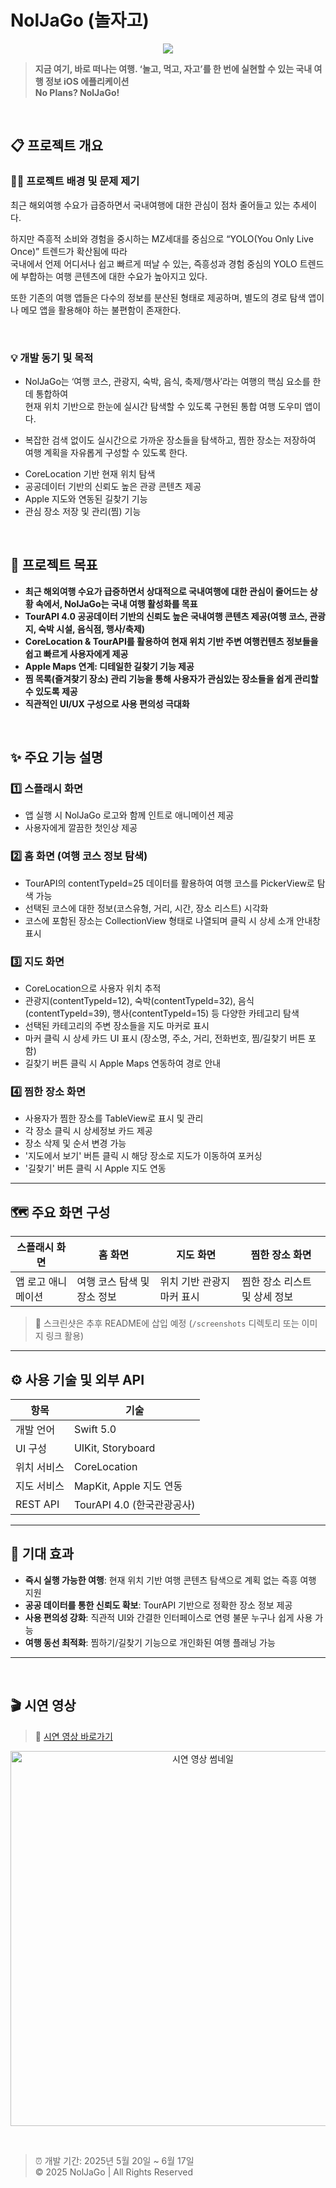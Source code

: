 # NolJaGo (놀자고)

<p align="center">
  <img src="https://capsule-render.vercel.app/api?type=waving&color=FF8C00&height=200&section=header&text=NolJaGo:%20iOS%20%EA%B5%AD%EB%82%B4%EC%97%AC%ED%96%89%20%EC%95%A0%ED%94%8C%EB%A6%AC%EC%BC%80%EC%9D%B4%EC%85%98&fontSize=34&fontColor=ffffff&fontAlignY=40&animation=fadeIn" />
</p>


> **지금 여기, 바로 떠나는 여행. ‘놀고, 먹고, 자고’를 한 번에 실현할 수 있는 국내 여행 정보 iOS 에플리케이션**   
> **No Plans? NolJaGo!**


<br>

## 📋 프로젝트 개요

### 🙋‍♂️ 프로젝트 배경 및 문제 제기

최근 해외여행 수요가 급증하면서 국내여행에 대한 관심이 점차 줄어들고 있는 추세이다.    

하지만 즉흥적 소비와 경험을 중시하는 MZ세대를 중심으로 “YOLO(You Only Live Once)” 트렌드가 확산됨에 따라    
국내에서 언제 어디서나 쉽고 빠르게 떠날 수 있는, 즉흥성과 경험 중심의 YOLO 트렌드에 부합하는 여행 콘텐츠에 대한 수요가 높아지고 있다.     

또한 기존의 여행 앱들은 다수의 정보를 분산된 형태로 제공하며, 별도의 경로 탐색 앱이나 메모 앱을 활용해야 하는 불편함이 존재한다.  

<br>

### 💡 개발 동기 및 목적

+ NolJaGo는 ‘여행 코스, 관광지, 숙박, 음식, 축제/행사’라는 여행의 핵심 요소를 한데 통합하여  
현재 위치 기반으로 한눈에 실시간 탐색할 수 있도록 구현된 통합 여행 도우미 앱이다.    

+ 복잡한 검색 없이도 실시간으로 가까운 장소들을 탐색하고, 찜한 장소는 저장하여 여행 계획을 자유롭게 구성할 수 있도록 한다.  

- CoreLocation 기반 현재 위치 탐색  
- 공공데이터 기반의 신뢰도 높은 관광 콘텐츠 제공  
- Apple 지도와 연동된 길찾기 기능  
- 관심 장소 저장 및 관리(찜) 기능  

<br>

## 🎯 프로젝트 목표

- **최근 해외여행 수요가 급증하면서 상대적으로 국내여행에 대한 관심이 줄어드는 상황 속에서, NolJaGo는 국내 여행 활성화를 목표**
- **TourAPI 4.0 공공데이터 기반의 신뢰도 높은 국내여행 콘텐츠 제공(여행 코스, 관광지, 숙박 시설, 음식점, 행사/축제)** 
- **CoreLocation & TourAPI를 활용하여 현재 위치 기반 주변 여행컨텐츠 정보들을 쉽고 빠르게 사용자에게 제공**  
- **Apple Maps 연계: 디테일한 길찾기 기능 제공**  
- **찜 목록(즐겨찾기 장소) 관리 기능을 통해 사용자가 관심있는 장소들을 쉽게 관리할 수 있도록 제공**  
- **직관적인 UI/UX 구성으로 사용 편의성 극대화**  

<br>

## ✨ 주요 기능 설명

### 1️⃣ 스플래시 화면

- 앱 실행 시 NolJaGo 로고와 함께 인트로 애니메이션 제공
- 사용자에게 깔끔한 첫인상 제공

### 2️⃣ 홈 화면 (여행 코스 정보 탐색)

- TourAPI의 contentTypeId=25 데이터를 활용하여 여행 코스를 PickerView로 탐색 가능
- 선택된 코스에 대한 정보(코스유형, 거리, 시간, 장소 리스트) 시각화
- 코스에 포함된 장소는 CollectionView 형태로 나열되며 클릭 시 상세 소개 안내창 표시

### 3️⃣ 지도 화면

- CoreLocation으로 사용자 위치 추적
- 관광지(contentTypeId=12), 숙박(contentTypeId=32), 음식(contentTypeId=39), 행사(contentTypeId=15) 등 다양한 카테고리 탐색
- 선택된 카테고리의 주변 장소들을 지도 마커로 표시
- 마커 클릭 시 상세 카드 UI 표시 (장소명, 주소, 거리, 전화번호, 찜/길찾기 버튼 포함)
- 길찾기 버튼 클릭 시 Apple Maps 연동하여 경로 안내

### 4️⃣ 찜한 장소 화면

- 사용자가 찜한 장소를 TableView로 표시 및 관리
- 각 장소 클릭 시 상세정보 카드 제공
- 장소 삭제 및 순서 변경 가능
- '지도에서 보기' 버튼 클릭 시 해당 장소로 지도가 이동하여 포커싱
- '길찾기' 버튼 클릭 시 Apple 지도 연동

---

## 🗺️ 주요 화면 구성

| 스플래시 화면      | 홈 화면                     | 지도 화면                  | 찜한 장소 화면                |
| ------------------ | --------------------------- | -------------------------- | ----------------------------- |
| 앱 로고 애니메이션 | 여행 코스 탐색 및 장소 정보 | 위치 기반 관광지 마커 표시 | 찜한 장소 리스트 및 상세 정보 |

> 📌 스크린샷은 추후 README에 삽입 예정 (`/screenshots` 디렉토리 또는 이미지 링크 활용)

---

## ⚙️ 사용 기술 및 외부 API

| 항목        | 기술                       |
| ----------- | -------------------------- |
| 개발 언어   | Swift 5.0                  |
| UI 구성     | UIKit, Storyboard          |
| 위치 서비스 | CoreLocation               |
| 지도 서비스 | MapKit, Apple 지도 연동    |
| REST API    | TourAPI 4.0 (한국관광공사) |

---

## 🎯 기대 효과

- **즉시 실행 가능한 여행**: 현재 위치 기반 여행 콘텐츠 탐색으로 계획 없는 즉흥 여행 지원
- **공공 데이터를 통한 신뢰도 확보**: TourAPI 기반으로 정확한 장소 정보 제공
- **사용 편의성 강화**: 직관적 UI와 간결한 인터페이스로 연령 불문 누구나 쉽게 사용 가능
- **여행 동선 최적화**: 찜하기/길찾기 기능으로 개인화된 여행 플래닝 가능

---

<br>

## 🎬 시연 영상

> 🔗 [시연 영상 바로가기](https://youtu.be/YOUR_VIDEO_ID)

<p align="center">
  <a href="https://youtu.be/YOUR_VIDEO_ID">
    <img src="https://img.youtube.com/vi/YOUR_VIDEO_ID/0.jpg" alt="시연 영상 썸네일" width="600"/>
  </a>
</p>

<br>

> ⏰ 개발 기간: 2025년 5월 20일 ~ 6월 17일  
> © 2025 NolJaGo | All Rights Reserved

